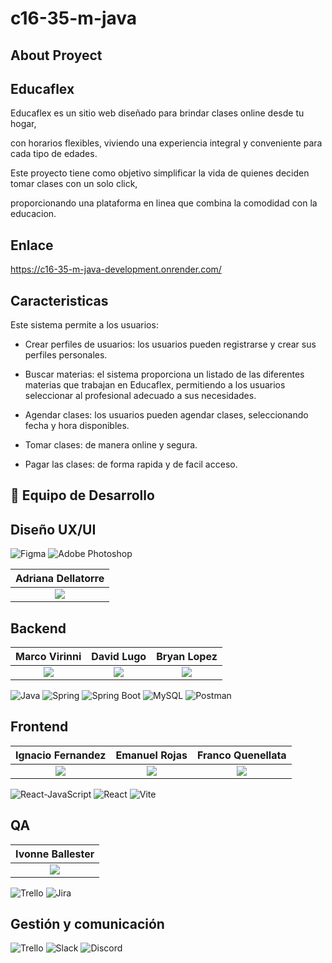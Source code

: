 # c16-35-m-java
## About Proyect

## Educaflex

Educaflex es un sitio web diseñado para brindar clases online desde tu hogar, 

con horarios flexibles, viviendo una experiencia integral y conveniente para cada tipo de edades.

Este proyecto tiene como objetivo simplificar la vida de quienes deciden tomar clases con un solo click, 

proporcionando una plataforma en linea que combina la comodidad con la educacion.


## Enlace

https://c16-35-m-java-development.onrender.com/


## Caracteristicas

Este sistema permite a los usuarios: 

* Crear perfiles de usuarios: los usuarios pueden registrarse y crear sus perfiles personales.

* Buscar materias: el sistema proporciona un listado de las diferentes materias que trabajan en Educaflex, permitiendo a los usuarios seleccionar al profesional adecuado a sus necesidades.

* Agendar clases: los usuarios pueden agendar clases, seleccionando fecha y hora disponibles.

* Tomar clases: de manera online y segura.

* Pagar las clases: de forma rapida y de facil acceso.

## 🚀 Equipo de Desarrollo

## Diseño UX/UI

![Figma](https://img.shields.io/badge/Figma-F24E1E?style=for-the-badge&logo=figma&logoColor=white)
![Adobe Photoshop](https://img.shields.io/badge/Adobe%20Photoshop-31A8FF?style=for-the-badge&logo=adobe%20photoshop&logoColor=white)

| **Adriana Dellatorre** |
| :---: |
| <a href="https://www.linkedin.com/in/adriana-dellatorre/"> <img src="https://img.shields.io/badge/-LinkedIn-0A66C2?style=flat-square&logo=linkedin&logoColor=white"></a>|


## Backend

| **Marco Virinni** | **David Lugo** | **Bryan Lopez** |
| :---: | :---: | :---: | 
| <a href="https://www.linkedin.com/in/marco-virinni/"> <img src="https://img.shields.io/badge/-LinkedIn-0A66C2?style=flat-square&logo=linkedin&logoColor=white"></a> | <a href="https://www.linkedin.com/in/davlgven/"> <img src="https://img.shields.io/badge/-LinkedIn-0A66C2?style=flat-square&logo=linkedin&logoColor=white"></a> | <a href="http://www.linkedin.com/in/bryan-lopez-769030216/"> <img src="https://img.shields.io/badge/-LinkedIn-0A66C2?style=flat-square&logo=linkedin&logoColor=white"></a>|


![Java](https://img.shields.io/badge/Java-437291?style=for-the-badge&logo=OpenJDK&logoColor=white)
![Spring](https://img.shields.io/badge/Spring-6DB33F?style=for-the-badge&logo=spring&logoColor=white)
![Spring Boot](https://img.shields.io/badge/-Spring%20Boot-6DB33F?style=for-the-badge&logo=Spring%20Boot&logoColor=white)
![MySQL](https://img.shields.io/badge/-MySQL-4479A1?style=for-the-badge&logo=MySQL&logoColor=white)
![Postman](https://img.shields.io/badge/Postman-FF6C37?style=for-the-badge&logo=postman&logoColor=white)


## Frontend

| **Ignacio Fernandez** | **Emanuel Rojas** | **Franco Quenellata** |
| :---: | :---: | :---: | 
| <a href="https://www.linkedin.com/in/ignaciofernandezdev/"> <img src="https://img.shields.io/badge/-LinkedIn-0A66C2?style=flat-square&logo=linkedin&logoColor=white"></a> | <a href="https://www.linkedin.com/in/emanuel-rojas-guindan/"> <img src="https://img.shields.io/badge/-LinkedIn-0A66C2?style=flat-square&logo=linkedin&logoColor=white"></a> | <a href="https://www.linkedin.com/in/fquenallata/"> <img src="https://img.shields.io/badge/-LinkedIn-0A66C2?style=flat-square&logo=linkedin&logoColor=white"></a>|


![React-JavaScript](https://img.shields.io/badge/-ReactJs-61DAFB?logo=react&logoColor=black&style=for-the-badge)
![React](https://img.shields.io/badge/JavaScript-F7DF1E.svg?style=for-the-badge&logo=JavaScript&logoColor=black)
![Vite](https://img.shields.io/badge/Vite-646CFF?style=for-the-badge&logo=vite&logoColor=white)


## QA

| **Ivonne Ballester** |
| :---: |
| <a href="https://www.linkedin.com/in/ivonne-ballester-"> <img src="https://img.shields.io/badge/-LinkedIn-0A66C2?style=flat-square&logo=linkedin&logoColor=white"></a>|


![Trello](https://img.shields.io/badge/Trello-0052CC?style=for-the-badge&logo=trello&logoColor=white)
![Jira](https://img.shields.io/badge/Jira-0052CC?style=for-the-badge&logo=Jira&logoColor=fff)


## Gestión y comunicación

![Trello](https://img.shields.io/badge/Trello-0052CC?style=for-the-badge&logo=trello&logoColor=white)
![Slack](https://img.shields.io/badge/Slack-4A154B?style=for-the-badge&logo=slack&logoColor=white)
![Discord](https://img.shields.io/badge/Discord-5865F2?style=for-the-badge&logo=discord&logoColor=white)


